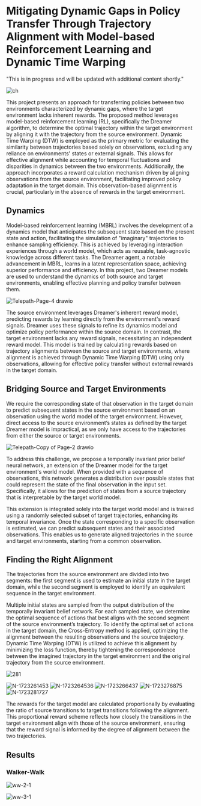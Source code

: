 # Mitigating Dynamic Gaps in Policy Transfer Through Trajectory Alignment with Model-based Reinforcement Learning and Dynamic Time Warping

"This is in progress and will be updated with additional content shortly."

![ch](https://github.com/user-attachments/assets/85936c3a-21fa-41b8-abd4-385122ce95b7)


This project presents an approach for transferring policies between two environments characterized by dynamic gaps, where the target environment lacks inherent rewards. The proposed method leverages model-based reinforcement learning (RL), specifically the Dreamer algorithm, to determine the optimal trajectory within the target environment by aligning it with the trajectory from the source environment. Dynamic Time Warping (DTW) is employed as the primary metric for evaluating the similarity between trajectories based solely on observations, excluding any reliance on environments' states or external signals. This allows for effective alignment while accounting for temporal fluctuations and disparities in dynamics between the two environments. Additionally, the approach incorporates a reward calculation mechanism driven by aligning observations from the source environment, facilitating improved policy adaptation in the target domain. This observation-based alignment is crucial, particularly in the absence of rewards in the target environment.

## Dynamics

Model-based reinforcement learning (MBRL) involves the development of a dynamics model that anticipates the subsequent state based on the present state and action, facilitating the simulation of "imaginary" trajectories to enhance sampling efficiency. This is achieved by leveraging interaction experiences through a world model, which acts as reusable, task-agnostic knowledge across different tasks. The Dreamer agent, a notable advancement in MBRL, learns in a latent representation space, achieving superior performance and efficiency. In this project, two Dreamer models are used to understand the dynamics of both source and target environments, enabling effective planning and policy transfer between them.

![Telepath-Page-4 drawio](https://github.com/user-attachments/assets/0946a231-617d-425f-9e0e-4a28c6badcec)

The source environment leverages Dreamer's inherent reward model, predicting rewards by learning directly from the environment's reward signals. Dreamer uses these signals to refine its dynamics model and optimize policy performance within the source domain. In contrast, the target environment lacks any reward signals, necessitating an independent reward model. This model is trained by calculating rewards based on trajectory alignments between the source and target environments, where alignment is achieved through Dynamic Time Warping (DTW) using only observations, allowing for effective policy transfer without external rewards in the target domain.

## Bridging Source and Target Environments

We require the corresponding state of that observation in the target domain to predict subsequent states in the source environment based on an observation using the world model of the target environment. However, direct access to the source environment’s states as defined by the target Dreamer model is impractical, as we only have access to the trajectories from either the source or target environments.

![Telepath-Copy of Page-2 drawio](https://github.com/user-attachments/assets/f8e25ee5-7fab-47f4-9b07-5a05cf4d1e79)

To address this challenge, we propose a temporally invariant prior belief neural network, an extension of the Dreamer model for the target environment's world model. When provided with a sequence of observations, this network generates a distribution over possible states that could represent the state of the final observation in the input set. Specifically, it allows for the prediction of states from a source trajectory that is interpretable by the target world model.

This extension is integrated solely into the target world model and is trained using a randomly selected subset of target trajectories, enhancing its temporal invariance. Once the state corresponding to a specific observation is estimated, we can predict subsequent states and their associated observations. This enables us to generate aligned trajectories in the source and target environments, starting from a common observation.

## Finding the Right Alignment
The trajectories from the source environment are divided into two segments: the first segment is used to estimate an initial state in the target domain, while the second segment is employed to identify an equivalent sequence in the target environment.

Multiple initial states are sampled from the output distribution of the temporally invariant belief network. For each sampled state, we determine the optimal sequence of actions that best aligns with the second segment of the source environment’s trajectory. To identify the optimal set of actions in the target domain, the Cross-Entropy method is applied, optimizing the alignment between the resulting observations and the source trajectory. Dynamic Time Warping (DTW) is utilized to achieve this alignment by minimizing the loss function, thereby tightening the correspondence between the imagined trajectory in the target environment and the original trajectory from the source environment.

![281](https://github.com/user-attachments/assets/121485a1-4278-432e-b48f-df7faa0fd338)

![N-1723261453](https://github.com/user-attachments/assets/2d654c12-d3d9-4d86-8960-84e61d0b73d9)
![N-1723264536](https://github.com/user-attachments/assets/77135d34-ff62-4de3-a2ae-9daffe0d5405)
![N-1723266437](https://github.com/user-attachments/assets/b5ebfcf3-edb7-4bbd-86cc-660c4408a858)
![N-1723276875](https://github.com/user-attachments/assets/a2798c74-4f53-45df-8852-a644d8e577da)
![N-1723281727](https://github.com/user-attachments/assets/be7d24e7-2776-4c22-90bf-ea621068e984)

The rewards for the target model are calculated proportionally by evaluating the ratio of source transitions to target transitions following the alignment. This proportional reward scheme reflects how closely the transitions in the target environment align with those of the source environment, ensuring that the reward signal is informed by the degree of alignment between the two trajectories.

## Results

### Walker-Walk

![ww-2-1](https://github.com/user-attachments/assets/14fb098f-e382-499b-a167-ab17587b4561)

![ww-3-1](https://github.com/user-attachments/assets/8d6b0186-f964-4871-88ca-0e676678a080)
